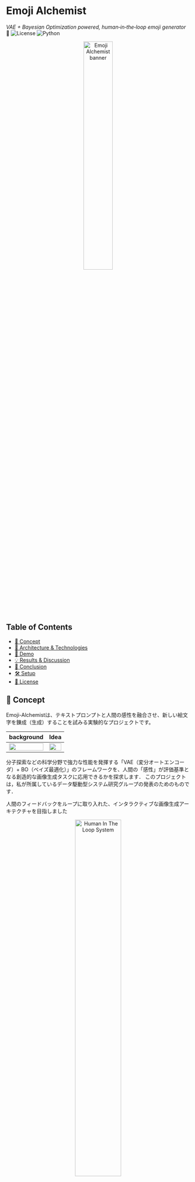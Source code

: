 # Emoji Alchemist
*VAE + Bayesian Optimization powered, human‑in‑the‑loop emoji generator* 🌟
![License](https://img.shields.io/badge/license-MIT-green)
![Python](https://img.shields.io/badge/python-3.10%2B-blue)

<p align="center">
  <img src="assets/slides/slide_1.png" width="40%" alt="Emoji Alchemist banner">
</p>
  

## Table of Contents
- [🌟 Concept](#-concept)
- [🔬 Architecture & Technologies](#-architecture--technologies)
- [🚀 Demo](#-demo)
- [💡 Results & Discussion](#-results--discussion)
- [🏁 Conclusion](#-conclusion)
- [🛠️ Setup](#-setup)
- [📜 License](#-license)

## 🌟 Concept
Emoji-Alchemistは、テキストプロンプトと人間の感性を融合させ、新しい絵文字を錬成（生成）することを試みる実験的なプロジェクトです。

| background | Idea |
|----------|----------------------|
| <img src="assets/slides/slide_3.png" width="100%"> | <img src="assets/slides/slide_5.png" width="100%"> |

分子探索などの科学分野で強力な性能を発揮する「VAE（変分オートエンコーダ）+ BO（ベイズ最適化）」のフレームワークを、人間の「感性」が評価基準となる創造的な画像生成タスクに応用できるかを探求します．
このプロジェクトは，私が所属しているデータ駆動型システム研究グループの発表のためのものです．

人間のフィードバックをループに取り入れた、インタラクティブな画像生成アーキテクチャを目指しました

<p align="center">
  <img src="assets/slides/slide_9.png" width="50%" alt="Human In The Loop System">
</p>
### Conv-VAE (畳み込み変分オートエンコーダ)

高品質な絵文字データセットOpenMojiを学習し、絵文字の特徴を保持した潜在空間を構築します。この潜在空間内のベクトル（z）を操作することで、様々な絵文字画像を生成（デコード）できます。

### BO (ベイズ最適化)

評価関数の値を最大化する最適な潜在ベクトル z 
∗
  を、効率的に探索する役割を担います。評価コストが高いブラックボックス関数から最適な解を見つけ出すための強力な手法です。

### ブラックボックス評価関数

BOが最大化を目指す「評価スコア」を算出する関数です。この関数こそが、本プロジェクトの核となる「人間の感性」を取り込む部分です。
<p align="center">
  <img src="assets/slides/slide_18.png" width="50%" alt="BB function deatail">
</p>

スコア = (CLIPスコア) - (顔崩壊ペナルティ) + (人間からのフィードバックボーナス)

CLIPスコア: 生成画像がテキストプロンプト（例：「氷でできた青い絵文字」）にどれだけ類似しているかを評価します。

顔検出ペナルティ: 生成された画像が「顔」として認識できない場合にペナルティを与え、画像の崩壊を防ぎます。

Human Feedbackボーナス: ユーザーが「良い」とクリックした画像に高いボーナススコアを与え、探索の方向性をユーザーの好みに誘導します。

## 🔬 Architecture & Technologies
| Overview | Blackbox Fuction Design |
|----------|----------------------|
| <img src="assets/slides/slide_7.png" width="100%"> | <img src="assets/slides/slide_8.png" width="100%"> |

## 🚀 Demo
<p align="center">
  <img src="assets/images/demo.gif" width="65%" alt="Demo animation">
</p>

インタラクティブな生成プロセス:

ユーザーがポジティブ/ネガティブプロンプトを入力します。

システムが潜在空間から候補となる画像を複数生成します。

ユーザーは、表示された画像の中から最もイメージに近いものをクリックします。

クリックという「フィードバック」が評価関数に組み込まれ、ベイズ最適化の代理モデルが更新されます。

更新されたモデルに基づき、AIはユーザーの好みをより反映した次の画像候補を提案します。

このループを繰り返すことで、AIは徐々にユーザーの感性に近づいていきます。

## 💡 Results & Discussion
<p align="center">
  <img src="assets/slides/slide_15.png" width="50%" alt="Collapse after 5 BO steps">
  <br>
  <em>BO はわずか数ステップで画像を崩壊させてしまう ―― なぜ？</em>
</p>

### VAE + BO アプローチの限界
実験の結果、本アプローチでは数ステップの最適化で画像が崩壊してしまう傾向が見られました。

これは、分子の特性（ドッキングスコアなど）の評価ランドスケープが比較的滑らかであるのに対し、画像の「創造性」や「審美性」の評価ランドスケープは極めて複雑で病的な形状を持つためだと考えられます。結果として、BOの代理モデルがうまく機能せず、最適化が困難になりました。

### 「生成＆ランク付け」への転換
この課題を受け、アプローチを転換しました。

生成 (Generate): まず、高品質な画像を大量に生成します。（例：VAEの潜在空間から1000個サンプリング）

ランク付け (Rank): 次に、評価関数を用いて全ての候補画像をスコアリングし、上位の結果をユーザーに提示します。

この「生成＆ランク付け」アーキテクチャは、画像の崩壊なく安定して多様な候補を生成できることが確認できました。これは、高品質な生成を担う生成モデルと、良し悪しを判断する評価モデルの役割を明確に分離する、現代的な生成AIの設計思想（例: Stable Diffusion）に通じるものです。

## 🏁 Conclusion
VAE+BOフレームワークは、評価関数が複雑で病的な創造的タスクへの直接的な適用には限界があることを実践的に示しました。

創造的タスクにおいては、最適点を探す**「探索」アプローチよりも、まず多様な候補を確保する「生成＆ランク付け」**アプローチの方が有効であるという知見を得ました。

この思想は、評価値の分布に比例した確率で多様な候補を生成するポリシーを学習するGFlowNetなど、より洗練されたアプローチにも繋がるものです。

## 🛠️ Setup
```bash
# 1. Clone the repository
git clone https://github.com/your-username/Emoji-Alchemist.git
cd Emoji-Alchemist

# 2. Install dependencies
pip install -e .

# 3. Run the application
cd srcs
sh run_server.sh
```

---
## 📜 License
このプロジェクトは MIT License の下で公開されています。
